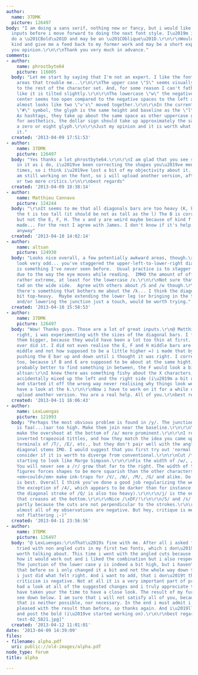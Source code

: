 ```yaml
---
author:
  name: 37DMK
  picture: 126497
body: "I am doing a sans serif, nothing new or fancy, but i would like to get some
  inputs before i move forward to doing the next font style. I\u2019m intending to
  do a \u201CBold\u201D and may be an \u201COblique\u201D.\r\n\r\nWould you be so
  kind and give me a feed back to my former work and may be a short explanation to
  you opinion.\r\n\r\nThank you very much in advance."
comments:
- author:
    name: phrostbyte64
    picture: 116005
  body: "Let me start by saying that I'm not an expert. I like the font. I see a few
    areas that trouble me...\r\n\r\nThe upper case \"S\" seems visually too wide compared
    to the rest of the character set. And, for some reason I can't fathom, it looks
    like it is tilted slightly.\r\n\r\nThe lowercase \"w\" the negative space in the
    center seems too open compared to the negative spaces to the left and right. It
    almost looks like two \"v's\" moved together.\r\n\r\nIn the current usage of the
    \"#\" symbol, the glyph is the same height and baseline as the \"l\" or \"X.\"
    As hashtags, they take up about the same space as other uppercase glyphs.\r\n\r\nJust
    for aesthetics, the dollar sign should take up approximately the same space as
    a zero or eight glyph.\r\n\r\nJust my opinion and it is worth what you paid for
    it."
  created: '2013-04-09 17:51:53'
- author:
    name: 37DMK
    picture: 126497
  body: "Yes thanks a lot phrostbyte64.\r\n\r\nI am glad that you see similar flaws
    in it as i do, i\u2019ve been correcting the shapes you\u2019ve mentioned many
    times, so i think i\u2019ve lost a bit of my objectivity about it. Currently i
    am still working on the font, so i will upload another version, after may be one
    or two more critics.\r\n\r\nbest regards"
  created: '2013-04-09 18:38:14'
- author:
    name: Matthieu Cannavo
    picture: 124244
  body: "\r\nIt seems to me that all diagonals bars are too heavy (K, k, V etc.) and
    the t is too tall (it should be not as tall as the l) The B is corriged optically
    but not the E, F, H. The x and y are weird maybe because of kind f inktraps you've
    made... For the rest I agree with James. I don't know if it's help but good luck
    anyway"
  created: '2013-04-10 14:02:14'
- author:
    name: altsan
    picture: 124930
  body: "Looks nice overall, a few potentially awkward areas, though.\r\n\r\n/X, /x
    look very odd... you've staggered the upper-left-to-lower-right diagonal, which
    is something I've never seen before.  Usual practice is to stagger the other diagonal,
    due to the way the eye moves while reading.  IMHO the amount of offset is also
    rather extreme, at least for the lowercase /x.\r\n\r\nNot sure that /a isn't a
    tad on the wide side.  Agree with others about /S and /w though.\r\n\r\nFinally
    there's something that bothers me about the /k... I think the diagonals look a
    bit top-heavy.  Maybe extending the lower leg (or bringing in the top one) a bit,
    and/or lowering the junction just a touch, would be worth trying."
  created: '2013-04-10 15:58:53'
- author:
    name: 37DMK
    picture: 126497
  body: "Wow! Thanks guys. Those are a lot of great inputs.\r\n@ Matthieu Cannavo:\r\nYou\u2019re
    right, i was experimenting with the sizes of the diagonal bars. I figured to make
    them bigger, because they would have been a lot too thin at first. But i probably
    over did it. I did not even realise the E, F and H middle bars are on the geometrical
    middle and not how supposed to be a little higher =) i made that by accident just
    pushing the E bar up and down until i thought it was right. I corrected the B
    too, because if B and E are supposed to be about at the same hight, it\u2019s
    probably better to find something in between, the F would look a bit weird otherwise.\r\n@
    altsan:\r\nI knew there was something fishy about the X characters, i must have
    accidentally mixed up the left and the right side (i\u2019m a bit of a legasthenic)
    and started it off the wrong way never realising why things look weird. I\u2019ll
    have a look at the k.\r\n\r\nNow i have to work on it for a while until i\u2019ll
    upload another version. You are a real help. All of you.\r\nbest regards"
  created: '2013-04-11 16:06:43'
- author:
    name: LexLuengas
    picture: 121993
  body: "Perhaps the most obvious problem is found in /y/. The junction of its diagonals
    is faa(...)aar too high. Make them join near the baseline.\r\n\r\nYou should definitely
    make the overshoot at the bottom of /a/ more prominent.\r\n\r\nI really dig the
    inverted trapezoid tittles, and how they match the idea you came up with for the
    terminals of /T/, /E/, etc., but they don't pair well with the angled cuts of
    diagonal stems IMO. I would suggest that you first try out 'normal' cuts and then
    consider if it is worth to diverge from conventional.\r\n\r\nCut /t/'s hair. It's
    starting to look like Marge Simpson.\r\n\r\nFix the width of /w/, /S/ and /r/.
    You will never see a /r/ grow that far to the right. The width of the tabular
    figures forces shapes to be more squarish than the other characters.\r\n\r\nYou
    <em>could</em> make ink-traps for /V/, /W/, /M/, /G/ and alike. Do as you think
    is best. Overall I think you've done a good job regularizing the weight (...with
    the exception of /4/, which appears to be darker than for instance its neighbors;
    the diagonal stroke of /Q/ is also too heavy).\r\n\r\n/j/ is the only character
    that creases at the bottom.\r\n\r\nNice /\xDF/!\r\n\r\n/S/ and /s/ look stretched
    partly because the cuts are not perpendicular to the strokes.\r\n\r\nSorry that
    almost all of my observations are negative. But hey, critique is ment to be useful,
    not flattering ;-)"
  created: '2013-04-11 23:56:56'
- author:
    name: 37DMK
    picture: 126497
  body: "@ LexLuengas:\r\nThat\u2019s fine with me. After all i asked for it. I\u2019ve
    tried with non angled cuts in my first two fonts, which i don\u2019t consider
    worth talking about. This time i went with the angled cuts because i was curious
    how it would work out and i liked the combination but i also respect your opinion.
    The junction of the lower case y is indeed a bit high, but i haven\u2019t seen
    that before so i only changed it a bit and not the whole way down to the baseline,
    i just did what felt right. And i want to add, that i don\u2019t think that constructive
    criticism is negative. Not at all it is a very important part of progress.\r\n\r\nI
    had a look at all of the suggested changes and i truly appreciate that you guys
    have taken your the time to have a close look. The result of my further work you
    see down below. I am sure that i will not satisfy all of you, because i think
    that is neither possible, nor necessary. In the end i must admit i am a lot more
    pleased with the result than before, so thanks again. And i\u2019ll come back
    and post the bold (i\u2019ve started working on).\r\n\r\nbest regards\r\n\r\n[img:sites/default/files/old-images/alpha
    test-02_5821.jpg]"
  created: '2013-04-12 11:01:01'
date: '2013-04-09 14:39:09'
files:
- filename: alpha.pdf
  uri: public://old-images/alpha.pdf
node_type: forum
title: alpha

---
```


